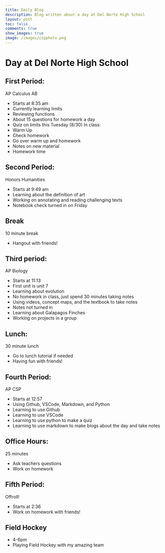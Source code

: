 ```yaml
---
title: Daily Blog
description: Blog written about a day at Del Norte High School
layout: post
toc: false
comments: true
show_images: true
image: /images/cspphoto.png
---
```


# Day at Del Norte High School
## First Period:
AP Calculus AB
- Starts at 8:35 am
- Currently learning limits
- Reviewing functions
- About 15 questions for homework a day
- Quiz on limits this Tuesday (8/30)
In class:
- Warm Up
- Check homework
- Go over warm up and homework
- Notes on new material
- Homework time

## Second Period:
Honors Humanities
- Starts at 9:49 am
- Learning about the definition of art
- Working on annotating and reading challenging texts
- Notebook check turned in on Friday

## Break
10 minute break
- Hangout with friends!

## Third period:
AP Biology
- Starts at 11:13
- First unit is unit 7
- Learning about evolution
- No homework in class, just spend 30 minutes taking notes
- Using videos, concept maps, and the textbook to take notes
- Notes not turned in
- Learning about Galapagos Finches
- Working on projects in a group

## Lunch:
30 minute lunch
- Go to lunch tutorial if needed
- Having fun with friends!

## Fourth Period:
AP CSP
- Starts at 12:57
- Using Github, VSCode, Markdown, and Python
- Learning to use Github
- Learning to use VSCode
- Learning to use python to make a quiz
- Learning to use markdown to make blogs about the day and take notes

## Office Hours:
25 minutes
- Ask teachers questions
- Work on homework

## Fifth Period:
Offroll!
- Starts at 2:36
- Work on homework with friends!

## Field Hockey
- 4-6pm
- Playing Field Hockey with my amazing team


